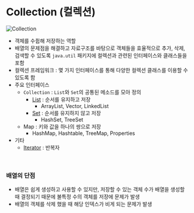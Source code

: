 # Collection (컬렉션)
![Collection](https://blog.kakaocdn.net/dn/DhAEy/btradRzasBQ/CjKa3OnW5k8tGYrkrqjVJ1/img.png)

- 객체를 수쥡해 저장하는 역할
- 배열의 문제점을 해결하고 자료구조를 바탕으로 객체들을 효율적으로 추가, 삭제, 검색할 수 있도록 ```java.util``` 패키지에 컬렉션과 관련된 인터페이스와 클래스들을 포함
- 컬렉션 프레임워크 : 몇 가지 인터페이스를 통해 다양한 컬렉션 클래스를 이용할 수 있도록 함
- 주요 인터페이스
    - ```Collection``` : ```List```와 ```Set```의 공통된 메소드를 모아 정의
        - [List](https://github.com/Jserim420/java/blob/main/Collection/List.md) : 순서를 유지하고 저장
            - ArrayList, Vector, LinkedList
        - [Set](https://github.com/Jserim420/java/blob/main/Collection/Set.md) : 순서를 유지하지 않고 저장
            - HashSet, TreeSet
    - Map : 키와 값을 하나의 쌍으로 저장
        - HashMap, Hashtable, TreeMap, Properties
- 기타
    - [Iterator](https://github.com/Jserim420/java/blob/main/Collection/Iterator.md) : 반복자

<br>

### 배열의 단점
- 배열은 쉽게 생성하고 사용할 수 있지만, 저장할 수 있는 객체 수가 배열을 생성할 때 결정되기 때문에 불특정 수의 객체를 저장에 문제가 발생
- 배열의 객체를 삭제 했을 때 해당 인덱스가 비게 되는 문제가 발생
